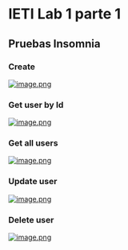 # IETI Lab 1 parte 1

## Pruebas Insomnia

### Create

[![image.png](https://i.postimg.cc/ZRnqT5TV/image.png)](https://postimg.cc/gX9psdLZ)

### Get user by Id

[![image.png](https://i.postimg.cc/RVphDf4q/image.png)](https://postimg.cc/dLdJ7h7K)

### Get all users

[![image.png](https://i.postimg.cc/8cF9kqJ2/image.png)](https://postimg.cc/dZY44N96)

### Update user

[![image.png](https://i.postimg.cc/cCwqMpxQ/image.png)](https://postimg.cc/WqNfsfJ3)

### Delete user

[![image.png](https://i.postimg.cc/fTRjdx8b/image.png)](https://postimg.cc/vDCVF6FR)
